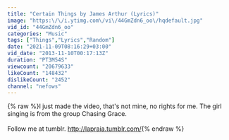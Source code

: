 ```yaml
---
title: "Certain Things by James Arthur (Lyrics)"
image: "https:\/\/i.ytimg.com\/vi\/44GmZdn6_oo\/hqdefault.jpg"
vid_id: "44GmZdn6_oo"
categories: "Music"
tags: ["Things","Lyrics","Random"]
date: "2021-11-09T08:16:29+03:00"
vid_date: "2013-11-10T00:17:13Z"
duration: "PT3M54S"
viewcount: "20679633"
likeCount: "148432"
dislikeCount: "2452"
channel: "nefows"
---
```

{% raw %}I just made the video, that's not mine, no rights for me. The girl singing is from the group Chasing Grace.<br /><br />Follow me at tumblr. <a rel="nofollow" target="blank" href="http://lapraia.tumblr.com/">http://lapraia.tumblr.com/</a>{% endraw %}
